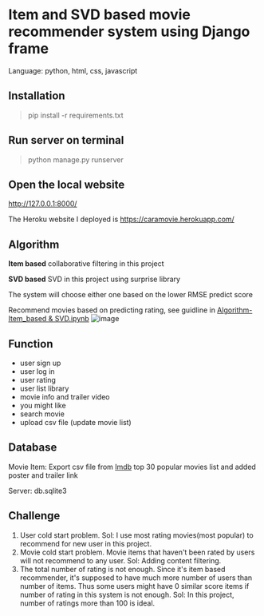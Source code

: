 # Item and SVD based movie recommender system using Django frame
Language: python, html, css, javascript

## Installation

>pip install -r requirements.txt
>

## Run server on terminal
>python manage.py runserver
>

## Open the local website
http://127.0.0.1:8000/

The Heroku website I deployed is 
https://caramovie.herokuapp.com/

## Algorithm
**Item based** collaborative filtering in this project

**SVD based** SVD in this project using surprise library

The system will choose either one based on the lower RMSE predict score

Recommend movies based on predicting rating, see guidline in [Algorithm- Item_based & SVD.ipynb](https://github.com/xiaolancara/cara_movie_recommender/blob/main/Algorithm-%20Item_based%20%26%20SVD.ipynb)
![image](https://user-images.githubusercontent.com/63172262/115623356-ef22a880-a2ad-11eb-970b-7bcde6f8f7ec.png)

## Function
- user sign up
- user log in
- user rating
- user list library
- movie info and trailer video
- you might like
- search movie
- upload csv file (update movie list)

## Database 
Movie Item: Export csv file from [Imdb](https://www.imdb.com/list/ls022753498/) top 30 popular movies list and added poster and trailer link

Server: db.sqlite3

## Challenge
1. User cold start problem. Sol: I use most rating movies(most popular) to recommend for new user in this project.
2. Movie cold start problem. Movie items that haven't been rated by users will not recommend to any user. Sol: Adding content filtering.
3. The total number of rating is not enough. Since it's item based recommender, it's supposed to have much more number of users than number of items. Thus some users might have 0 similar score items if number of rating in this system is not enough. Sol: In this project, number of ratings more than 100 is ideal.
